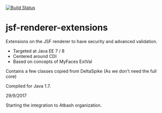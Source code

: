 [![Build Status](https://travis-ci.org/atbashEE/jsf-renderer-extensions.svg?branch=master)](https://travis-ci.org/atbashEE/jsf-renderer-extensions)

jsf-renderer-extensions
=======================

Extensions on the JSF renderer to have security and advanced validation.

* Targeted at Java EE 7 / 8
* Centered around CDI
* Based on concepts of MyFaces ExtVal

Contains a few classes copied from DeltaSpike (As we don't need the full core)

Compiled for Java 1.7.


29/9/2017

Starting the integration to Atbash organization.